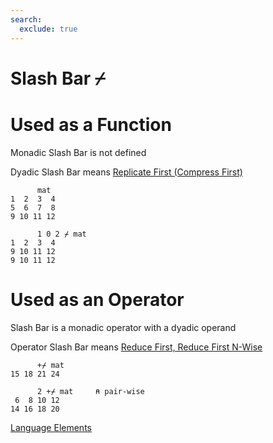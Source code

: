```yaml
---
search:
  exclude: true
---
```

<h1 class="heading"><span class="name">Slash Bar</span> <span class="command">⌿</span></h1>

# Used as a Function

Monadic Slash Bar is not defined

Dyadic Slash Bar means
[Replicate First (Compress First)](../primitive-functions/replicate-first.md)
```apl
      mat
1  2  3  4
5  6  7  8
9 10 11 12

      1 0 2 ⌿ mat
1  2  3  4
9 10 11 12
9 10 11 12
```

# Used as an Operator

Slash Bar is a monadic operator with a dyadic operand

Operator Slash Bar means
[Reduce First,  Reduce First N-Wise ](../primitive-operators/reduce-first/index.md)
```apl
      +⌿ mat
15 18 21 24

      2 +⌿ mat     ⍝ pair-wise
 6  8 10 12
14 16 18 20
```
[Language Elements](../glyphs.md)


